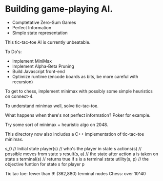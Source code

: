# Building game-playing AI.
- Comptetative Zero-Sum Games
- Perfect Information
- Simple state representation

This tic-tac-toe AI is currently unbeatable.

To Do's:
* Implement MiniMax
* Implement Alpha-Beta Pruning
* Build Javascript front-end
* Optimize runtime (encode boards as bits, be more careful with recursion)

To get to chess, implement minimax with possibly some simple heuristics on connect-4.

To understand minimax well, solve tic-tac-toe.

What happens when there's not perfect information? Poker for example.

Try some sort of minimax + heuristic algo on 2048.

This directory now also includes a C++ implementation of tic-tac-toe minimax.

s_0 // Initial state
player(s) // who's the player in state s
actions(s) // possible moves from state s
result(s, a) // the state after action a is taken on state s
terminal(s) // returns true if s is a terminal state
utility(s, p) // the objective funtion for state s for player p

Tic tac toe: fewer than 9! (362,880) terminal nodes
Chess: over 10^40
